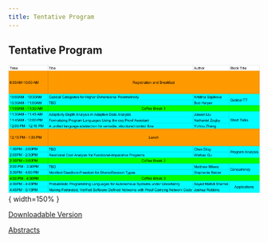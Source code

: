 ```yaml
---
title: Tentative Program
---
```


## Tentative Program

![](images/schedule.png){ width=150% }


[Downloadable Version](schedule.pdf)

[Abstracts](abstracts.html)

